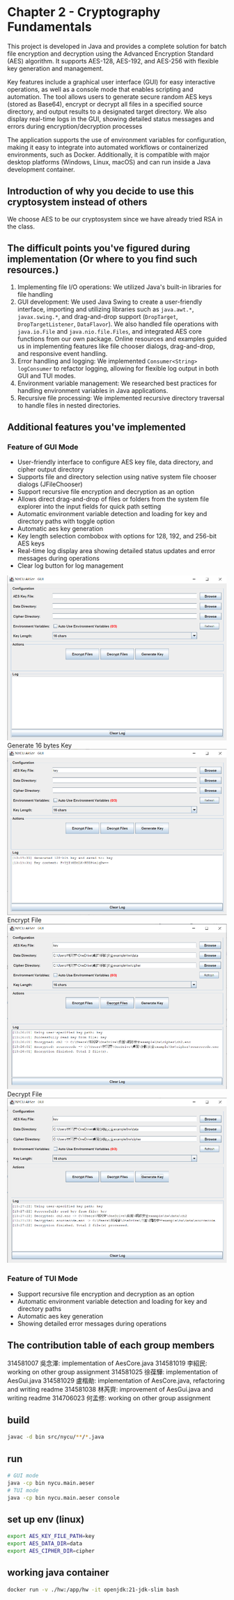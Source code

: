 # Chapter 2 - Cryptography Fundamentals

This project is developed in Java and provides a complete solution for batch file encryption and decryption using the Advanced Encryption Standard (AES) algorithm. It supports AES-128, AES-192, and AES-256 with flexible key generation and management.

Key features include a graphical user interface (GUI) for easy interactive operations, as well as a console mode that enables scripting and automation. The tool allows users to generate secure random AES keys (stored as Base64), encrypt or decrypt all files in a specified source directory, and output results to a designated target directory. We also display real-time logs in the GUI, showing detailed status messages and errors during encryption/decryption processes

The application supports the use of environment variables for configuration, making it easy to integrate into automated workflows or containerized environments, such as Docker. Additionally, it is compatible with major desktop platforms (Windows, Linux, macOS) and can run inside a Java development container.

## Introduction of why you decide to use this cryptosystem instead of others

We choose AES to be our cryptosystem since we have already tried RSA in the class.

## The difficult points you've figured during implementation (Or where to you find such resources.)

1. Implementing file I/O operations: We utilized Java's built-in libraries for file handling
2. GUI development: We used Java Swing to create a user-friendly interface, importing and utilizing libraries such as `java.awt.*`, `javax.swing.*`, and drag-and-drop support (`DropTarget`, `DropTargetListener`, `DataFlavor`). We also handled file operations with `java.io.File` and `java.nio.file.Files`, and integrated AES core functions from our own package. Online resources and examples guided us in implementing features like file chooser dialogs, drag-and-drop, and responsive event handling.
3. Error handling and logging: We implemented `Consumer<String> logConsumer` to refactor logging, allowing for flexible log output in both GUI and TUI modes.
4. Environment variable management: We researched best practices for handling environment variables in Java applications.
5. Recursive file processing: We implemented recursive directory traversal to handle files in nested directories.

## Additional features you've implemented

### Feature of GUI Mode

* User-friendly interface to configure AES key file, data directory, and cipher output directory
* Supports file and directory selection using native system file chooser dialogs (JFileChooser)
* Support recursive file encryption and decryption as an option
* Allows direct drag-and-drop of files or folders from the system file explorer into the input fields for quick path setting
* Automatic environment variable detection and loading for key and directory paths with toggle option
* Automatic aes key generation
* Key length selection combobox with options for 128, 192, and 256-bit AES keys
* Real-time log display area showing detailed status updates and error messages during operations
* Clear log button for log management

![GUI_interface](./GUI_interface.png)
Generate 16 bytes Key
![GUI_genkey](./GUI_genkey.png)
Encrypt File
![GUI_ecryptfile](./encryptfile.png)
Decrypt File
![GUI_decryptfile](./decryptfile.png)

### Feature of TUI Mode

* Support recursive file encryption and decryption as an option
* Automatic environment variable detection and loading for key and directory paths
* Automatic aes key generation
* Showing detailed error messages during operations

## The contribution table of each group members

314581007 吳念澤: implementation of AesCore.java
314581019 李紹民: working on other group assignment
314581025 徐葆驊: implementation of AesGui.java
314581029 盧楷勛: implementation of AesCore.java, refactoring and writing readme
314581038 林芮齊: improvement of AesGui.java and writing readme
314706023 何孟修: working on other group assignment

## build

```bash
javac -d bin src/nycu/**/*.java
```

## run

```bash
# GUI mode
java -cp bin nycu.main.aeser
# TUI mode
java -cp bin nycu.main.aeser console
```

## set up env (linux)

```bash
export AES_KEY_FILE_PATH=key
export AES_DATA_DIR=data
export AES_CIPHER_DIR=cipher
```

## working java container

```bash
docker run -v ./hw:/app/hw -it openjdk:21-jdk-slim bash
```
